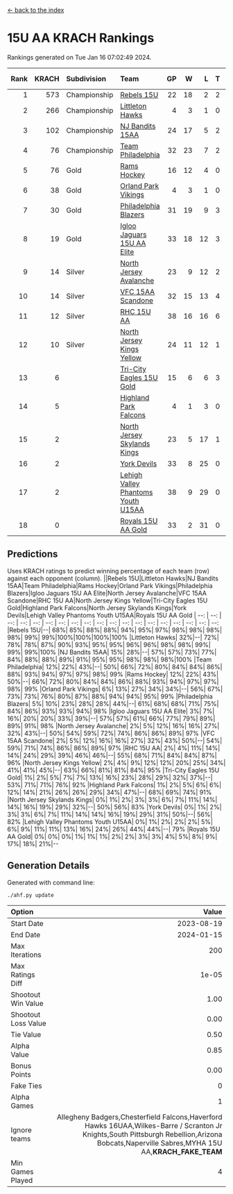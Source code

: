 [<- back to the index](readme.md)
# 15U AA KRACH Rankings
Rankings generated on Tue Jan 16 07:02:49 2024.

Rank|KRACH|Subdivision|Team|GP|W|L|T|OTW|OTL|SoS|Exp Wins|Win Diff
---:|---:|:---|:---|---:|---:|---:|---:|---:|---:|---:|---:|---:
1|573|Championship|[Rebels 15U](https://gamesheetstats.com/seasons/3659/teams/140654/schedule)|22|18|2|2|1|1|390|19.8|-0.0
2|266|Championship|[Littleton Hawks](https://gamesheetstats.com/seasons/3659/teams/177078/schedule)|4|3|1|0|0|0|145|3.8|-0.0
3|102|Championship|[NJ Bandits 15AA](https://gamesheetstats.com/seasons/3659/teams/140648/schedule)|24|17|5|2|0|1|90|18.9|0.0
4|76|Championship|[Team Philadelphia](https://gamesheetstats.com/seasons/3659/teams/140657/schedule)|32|23|7|2|2|0|79|24.9|0.0
5|76|Gold|[Rams Hockey](https://gamesheetstats.com/seasons/3659/teams/140653/schedule)|16|12|4|0|2|2|276|12.9|0.0
6|38|Gold|[Orland Park Vikings](https://gamesheetstats.com/seasons/3659/teams/198224/schedule)|4|3|1|0|1|0|16|3.9|0.0
7|30|Gold|[Philadelphia Blazers](https://gamesheetstats.com/seasons/3659/teams/140652/schedule)|31|19|9|3|5|1|24|21.4|0.0
8|19|Gold|[Igloo Jaguars 15U AA Elite](https://gamesheetstats.com/seasons/3659/teams/140645/schedule)|33|18|12|3|2|2|23|20.4|0.0
9|14|Silver|[North Jersey Avalanche](https://gamesheetstats.com/seasons/3659/teams/140649/schedule)|23|9|12|2|2|1|210|10.9|0.0
10|14|Silver|[VFC 15AA Scandone](https://gamesheetstats.com/seasons/3659/teams/140659/schedule)|32|15|13|4|2|4|169|17.9|0.0
11|12|Silver|[RHC 15U AA](https://gamesheetstats.com/seasons/3659/teams/140655/schedule)|38|16|16|6|0|5|55|19.9|0.0
12|10|Silver|[North Jersey Kings Yellow](https://gamesheetstats.com/seasons/3659/teams/140650/schedule)|24|11|12|1|1|0|46|12.4|0.0
13|6||[Tri-City Eagles 15U Gold](https://gamesheetstats.com/seasons/3659/teams/140658/schedule)|15|6|6|3|0|1|16|8.4|0.0
14|5||[Highland Park Falcons](https://gamesheetstats.com/seasons/3659/teams/198223/schedule)|4|1|3|0|0|0|24|1.9|0.0
15|2||[North Jersey Skylands Kings](https://gamesheetstats.com/seasons/3659/teams/140651/schedule)|23|5|17|1|0|1|89|6.4|0.0
16|2||[York Devils](https://gamesheetstats.com/seasons/3659/teams/140660/schedule)|33|8|25|0|2|2|39|8.9|0.0
17|2||[Lehigh Valley Phantoms Youth U15AA](https://gamesheetstats.com/seasons/3659/teams/140646/schedule)|38|9|29|0|0|1|128|9.9|0.0
18|0||[Royals 15U AA Gold](https://gamesheetstats.com/seasons/3659/teams/140656/schedule)|33|2|31|0|2|0|22|2.9|0.0

## Predictions
Uses KRACH ratings to predict winning percentage of each team (row) against each opponent (column).
||Rebels 15U|Littleton Hawks|NJ Bandits 15AA|Team Philadelphia|Rams Hockey|Orland Park Vikings|Philadelphia Blazers|Igloo Jaguars 15U AA Elite|North Jersey Avalanche|VFC 15AA Scandone|RHC 15U AA|North Jersey Kings Yellow|Tri-City Eagles 15U Gold|Highland Park Falcons|North Jersey Skylands Kings|York Devils|Lehigh Valley Phantoms Youth U15AA|Royals 15U AA Gold
| --: | --: | --: | --: | --: | --: | --: | --: | --: | --: | --: | --: | --: | --: | --: | --: | --: | --: | --: 
|Rebels 15U|--| 68%| 85%| 88%| 88%| 94%| 95%| 97%| 98%| 98%| 98%| 98%| 99%| 99%|100%|100%|100%|100%
|Littleton Hawks| 32%|--| 72%| 78%| 78%| 87%| 90%| 93%| 95%| 95%| 96%| 96%| 98%| 98%| 99%| 99%| 99%|100%
|NJ Bandits 15AA| 15%| 28%|--| 57%| 57%| 73%| 77%| 84%| 88%| 88%| 89%| 91%| 95%| 95%| 98%| 98%| 98%|100%
|Team Philadelphia| 12%| 22%| 43%|--| 50%| 66%| 72%| 80%| 84%| 84%| 86%| 88%| 93%| 94%| 97%| 97%| 98%| 99%
|Rams Hockey| 12%| 22%| 43%| 50%|--| 66%| 72%| 80%| 84%| 84%| 86%| 88%| 93%| 94%| 97%| 97%| 98%| 99%
|Orland Park Vikings|  6%| 13%| 27%| 34%| 34%|--| 56%| 67%| 73%| 73%| 76%| 80%| 87%| 88%| 94%| 94%| 95%| 99%
|Philadelphia Blazers|  5%| 10%| 23%| 28%| 28%| 44%|--| 61%| 68%| 68%| 71%| 75%| 84%| 86%| 93%| 93%| 94%| 98%
|Igloo Jaguars 15U AA Elite|  3%|  7%| 16%| 20%| 20%| 33%| 39%|--| 57%| 57%| 61%| 66%| 77%| 79%| 89%| 89%| 91%| 98%
|North Jersey Avalanche|  2%|  5%| 12%| 16%| 16%| 27%| 32%| 43%|--| 50%| 54%| 59%| 72%| 74%| 86%| 86%| 89%| 97%
|VFC 15AA Scandone|  2%|  5%| 12%| 16%| 16%| 27%| 32%| 43%| 50%|--| 54%| 59%| 71%| 74%| 86%| 86%| 89%| 97%
|RHC 15U AA|  2%|  4%| 11%| 14%| 14%| 24%| 29%| 39%| 46%| 46%|--| 55%| 68%| 71%| 84%| 84%| 87%| 96%
|North Jersey Kings Yellow|  2%|  4%|  9%| 12%| 12%| 20%| 25%| 34%| 41%| 41%| 45%|--| 63%| 66%| 81%| 81%| 84%| 95%
|Tri-City Eagles 15U Gold|  1%|  2%|  5%|  7%|  7%| 13%| 16%| 23%| 28%| 29%| 32%| 37%|--| 53%| 71%| 71%| 76%| 92%
|Highland Park Falcons|  1%|  2%|  5%|  6%|  6%| 12%| 14%| 21%| 26%| 26%| 29%| 34%| 47%|--| 68%| 69%| 74%| 91%
|North Jersey Skylands Kings|  0%|  1%|  2%|  3%|  3%|  6%|  7%| 11%| 14%| 14%| 16%| 19%| 29%| 32%|--| 50%| 56%| 83%
|York Devils|  0%|  1%|  2%|  3%|  3%|  6%|  7%| 11%| 14%| 14%| 16%| 19%| 29%| 31%| 50%|--| 56%| 82%
|Lehigh Valley Phantoms Youth U15AA|  0%|  1%|  2%|  2%|  2%|  5%|  6%|  9%| 11%| 11%| 13%| 16%| 24%| 26%| 44%| 44%|--| 79%
|Royals 15U AA Gold|  0%|  0%|  0%|  1%|  1%|  1%|  2%|  2%|  3%|  3%|  4%|  5%|  8%|  9%| 17%| 18%| 21%|--

## Generation Details

Generated with command line:
```
./ahf.py update
```

| Option | Value |
| :----- | ----: |
| Start Date | 2023-08-19 |
| End Date | 2024-01-15 |
| Max Iterations | 200 |
| Max Ratings Diff | 1e-05 |
| Shootout Win Value | 1.00 |
| Shootout Loss Value | 0.00 |
| Tie Value | 0.50 |
| Alpha Value | 0.85 |
| Bonus Points | 0.00 |
| Fake Ties | 0 |
| Alpha Games | 1 |
| Ignore teams | Allegheny Badgers,Chesterfield Falcons,Haverford Hawks 16UAA,Wilkes-Barre / Scranton Jr Knights,South Pittsburgh Rebellion,Arizona Bobcats,Naperville Sabres,MYHA 15U AA,__KRACH_FAKE_TEAM__ |
| Min Games Played | 4 |


